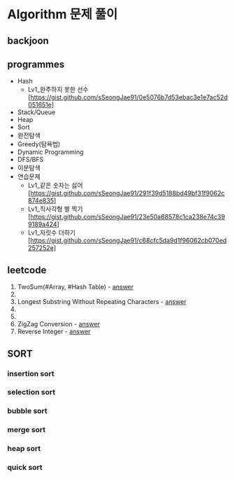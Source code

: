 # Algorithm 문제 풀이

## backjoon

## programmes
* Hash
  - Lv1_완주하지 못한 선수
  [https://gist.github.com/sSeongJae91/0e5076b7d53ebac3e1e7ac52d051651e]
* Stack/Queue
* Heap
* Sort
* 완전탐색
* Greedy(탐욕법)
* Dynamic Programming
* DFS/BFS
* 이분탐색
* 연습문제
  - Lv1_같은 숫자는 싫어
  [https://gist.github.com/sSeongJae91/291f39d5188bd49bf31f9062c874e835]
  - Lv1_직사각형 별 찍기
  [https://gist.github.com/sSeongJae91/23e50a68578c1ca238e74c399189a424]
  - Lv1_자릿수 더하기
  [https://gist.github.com/sSeongJae91/c68cfc5da9d1f96062cb070ed257252e]

## leetcode
1. TwoSum(#Array, #Hash Table) - [answer](https://gist.github.com/sSeongJae91/777ce54b6636fe0ef9bfc303ff84812a)
1.
1. Longest Substring Without Repeating Characters - [answer](https://gist.github.com/sSeongJae91/4180eb263ebdd5501db9a196e83faad8)
1.
1.
1. ZigZag Conversion - [answer](https://gist.github.com/sSeongJae91/85ee012d5ba72f3c5868f248eb447715)
1. Reverse Integer - [answer](https://gist.github.com/sSeongJae91/fc43d416f49a85ab37719c7fef7de28f)
## SORT
### insertion sort
### selection sort
### bubble sort
### merge sort
### heap sort
### quick sort
